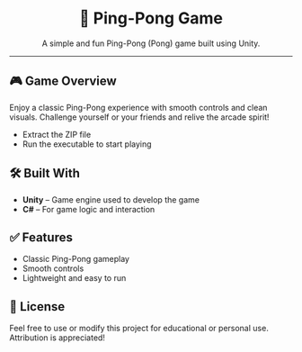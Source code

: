 <h1 align="center">🏓 Ping-Pong Game</h1>

<p align="center">
  A simple and fun Ping-Pong (Pong) game built using Unity.
</p>

<hr />

<h2>🎮 Game Overview</h2>

<p>
  Enjoy a classic Ping-Pong experience with smooth controls and clean visuals. Challenge yourself or your friends and relive the arcade spirit!
</p>

<ul>
  <li>Extract the ZIP file</li>
  <li>Run the executable to start playing</li>
</ul>

<h2>🛠 Built With</h2>

<ul>
  <li><strong>Unity</strong> – Game engine used to develop the game</li>
  <li><strong>C#</strong> – For game logic and interaction</li>
</ul>

<h2>✅ Features</h2>

<ul>
  <li>Classic Ping-Pong gameplay</li>
  <li>Smooth controls</li>
  <li>Lightweight and easy to run</li>
</ul>

<h2>📃 License</h2>

<p>
  Feel free to use or modify this project for educational or personal use. Attribution is appreciated!
</p>
